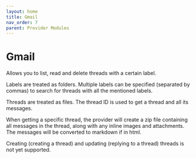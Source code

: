 ```yaml
---
layout: home
title: Gmail
nav_order: 7
parent: Provider Modules
---
```


# Gmail

Allows you to list, read and delete threads with a certain label.

Labels are treated as folders. Multiple labels can be specified (separated by commas) to search for threads with all the mentioned labels.

Threads are treated as files. The thread ID is used to get a thread and all its messages.

When getting a specific thread, the provider will create a zip file containing all messages in the thread, along with any inline images and attachments. The messages will be converted to markdown if in html.

Creating (creating a thread) and updating (replying to a thread) threads is not yet supported.
